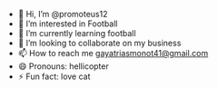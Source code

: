 - 👋 Hi, I’m @promoteus12
- 👀 I’m interested in Football
- 🌱 I’m currently learning football
- 💞️ I’m looking to collaborate on my business
- 📫 How to reach me gayatriasmonot41@gmail.com
- 😄 Pronouns: hellicopter
- ⚡ Fun fact: love cat

<!---
promoteus12/promoteus12 is a ✨ special ✨ repository because its `README.md` (this file) appears on your GitHub profile.
You can click the Preview link to take a look at your changes.
--->
